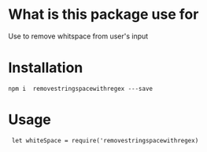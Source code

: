 # What is this package use for
 Use to remove whitspace from user's input

 # Installation
 
 `npm i  removestringspacewithregex ---save`

# Usage

```
 let whiteSpace = require('removestringspacewithregex)
```
